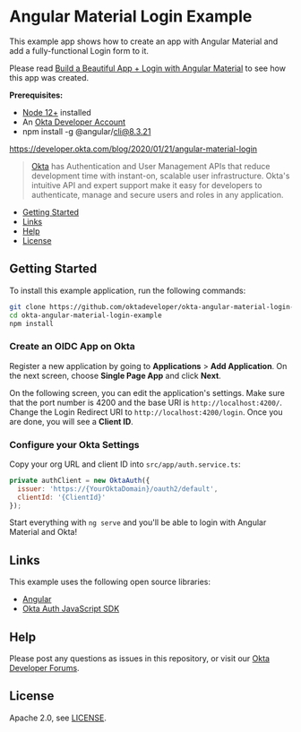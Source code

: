 # Angular Material Login Example
 
This example app shows how to create an app with Angular Material and add a fully-functional Login form to it.

Please read [Build a Beautiful App + Login with Angular Material](https://developer.okta.com/blog/2020/01/21/angular-material-login) to see how this app was created.

**Prerequisites:** 

* [Node 12+](https://nodejs.org/en/) installed
* An [Okta Developer Account](https://developer.okta.com/signup)
* npm install -g @angular/cli@8.3.21

https://developer.okta.com/blog/2020/01/21/angular-material-login

> [Okta](https://developer.okta.com/) has Authentication and User Management APIs that reduce development time with instant-on, scalable user infrastructure. Okta's intuitive API and expert support make it easy for developers to authenticate, manage and secure users and roles in any application.

* [Getting Started](#getting-started)
* [Links](#links)
* [Help](#help)
* [License](#license)

## Getting Started

To install this example application, run the following commands:

```bash
git clone https://github.com/oktadeveloper/okta-angular-material-login-example.git
cd okta-angular-material-login-example
npm install
```

### Create an OIDC App on Okta

Register a new application by going to **Applications** > **Add Application**. On the next screen, choose **Single Page App** and click **Next**.

On the following screen, you can edit the application's settings. Make sure that the port number is 4200 and the base URI is `http://localhost:4200/`. Change the Login Redirect URI to `http://localhost:4200/login`. Once you are done, you will see a **Client ID**.

### Configure your Okta Settings

Copy your org URL and client ID into `src/app/auth.service.ts`:

```js
private authClient = new OktaAuth({
  issuer: 'https://{YourOktaDomain}/oauth2/default',
  clientId: '{ClientId}'
});
```

Start everything with `ng serve` and you'll be able to login with Angular Material and Okta!

## Links

This example uses the following open source libraries:

* [Angular](https://angular.io)
* [Okta Auth JavaScript SDK](https://github.com/okta/okta-auth-js)

## Help

Please post any questions as issues in this repository, or visit our [Okta Developer Forums](https://devforum.okta.com/).

## License

Apache 2.0, see [LICENSE](LICENSE).
